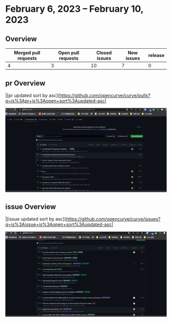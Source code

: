 # February  6, 2023 – February  10, 2023

## Overview

| Merged pull requests | Open pull requests | Closed issues | New issues | release |
|-- | -- | -- | -- | -- |
| 4 | 3 | 10 | 7 | 0 |



## pr Overview

|[pr updated sort by asc](https://github.com/opencurve/curve/pulls?q=is%3Apr+is%3Aopen+sort%3Aupdated-asc|

![](./images/2023-02-20-1.PNG)

## issue Overview

|[issue updated sort by asc](https://github.com/opencurve/curve/issues?q=is%3Aissue+is%3Aopen+sort%3Aupdated-asc|

![](./images/2023-02-20-2.PNG)


